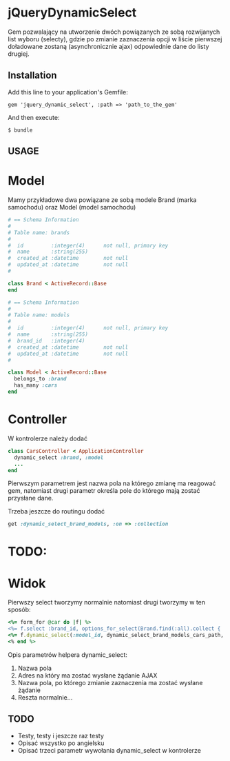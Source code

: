 # jQueryDynamicSelect

Gem pozwalający na utworzenie dwóch powiązanych ze sobą rozwijanych list wyboru (selecty), gdzie po zmianie zaznaczenia opcji w liście pierwszej doładowane zostaną (asynchronicznie ajax) odpowiednie dane do listy drugiej.

## Installation

Add this line to your application's Gemfile:

    gem 'jquery_dynamic_select', :path => 'path_to_the_gem'

And then execute:

    $ bundle

## USAGE

# Model

Mamy przykładowe dwa powiązane ze sobą modele Brand (marka samochodu) oraz Model (model samochodu)

```ruby
# == Schema Information
#
# Table name: brands
#
#  id         :integer(4)      not null, primary key
#  name       :string(255)
#  created_at :datetime        not null
#  updated_at :datetime        not null
#

class Brand < ActiveRecord::Base
end
```

```ruby
# == Schema Information
#
# Table name: models
#
#  id         :integer(4)      not null, primary key
#  name       :string(255)
#  brand_id   :integer(4)
#  created_at :datetime        not null
#  updated_at :datetime        not null
#

class Model < ActiveRecord::Base
  belongs_to :brand
  has_many :cars
end
```

# Controller

W kontrolerze należy dodać

```ruby
class CarsController < ApplicationController
  dynamic_select :brand, :model
  ...
end
```
Pierwszym parametrem jest nazwa pola na którego zmianę ma reagować gem, natomiast drugi parametr określa pole do którego mają zostać przysłane dane. 

Trzeba jeszcze do routingu dodać

```ruby
get :dynamic_select_brand_models, :on => :collection
```
# TODO: 

# Widok

Pierwszy select tworzymy normalnie natomiast drugi tworzymy w ten sposób:

```ruby
<%= form_for @car do |f| %>
<%= f.select :brand_id, options_for_select(Brand.find(:all).collect { |brand| [brand.name, brand.id] } %>
<%= f.dynamic_select(:model_id, dynamic_select_brand_models_cars_path, :brand_id %>
<% end %>
```
Opis parametrów helpera dynamic_select:

1. Nazwa pola
2. Adres na który ma zostać wysłane żądanie AJAX
3. Nazwa pola, po którego zmianie zaznaczenia ma zostać wysłane żądanie
4. Reszta normalnie...

## TODO

* Testy, testy i jeszcze raz testy
* Opisać wszystko po angielsku
* Opisać trzeci parametr wywołania dynamic_select w kontrolerze

